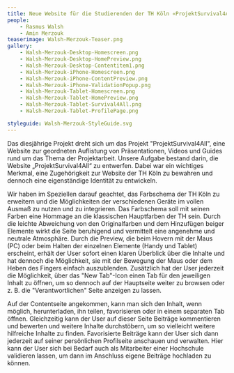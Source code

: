 ```yaml
---
title: Neue Website für die Studierenden der TH Köln «ProjektSurvival4All»
people:
    - Rasmus Walsh
    - Amin Merzouk
teaserimage: Walsh-Merzouk-Teaser.png
gallery:
    - Walsh-Merzouk-Desktop-Homescreen.png
    - Walsh-Merzouk-Desktop-HomePreview.png
    - Walsh-Merzouk-Desktop-Contentitem1.png
    - Walsh-Merzouk-iPhone-Homescreen.png
    - Walsh-Merzouk-iPhone-ContentPreview.png
    - Walsh-Merzouk-iPhone-ValidationPopup.png
    - Walsh-Merzouk-Tablet-Homescreen.png
    - Walsh-Merzouk-Tablet-HomePreview.png
    - Walsh-Merzouk-Tablet-Survival4All.png
    - Walsh-Merzouk-Tablet-ProfilePage.png

styleguide: Walsh-Merzouk-StyleGuide.svg
---
```



Das diesjährige Projekt dreht sich um das Projekt "ProjektSurvival4All", eine Website zur geordneten Auflistung von Präsentationen, Videos und Guides rund um das Thema der Projektarbeit. Unsere Aufgabe bestand darin, die Website „ProjektSurvival4All“ zu entwerfen. Dabei war ein wichtiges Merkmal, eine Zugehörigkeit zur Website der TH Köln zu bewahren und dennoch eine eigenständige Identität zu entwickeln.

Wir haben im Speziellen darauf geachtet, das Farbschema der TH Köln zu erweitern und die Möglichkeiten der verschiedenen Geräte im vollen Ausmaß zu nutzen und zu integrieren. Das Farbschema soll mit seinen Farben eine Hommage an die klassischen Hauptfarben der TH sein. Durch die leichte Abweichung von den Originalfarben und dem Hinzufügen beiger Elemente wirkt die Seite beruhigend und vermittelt eine angenehme und neutrale Atmosphäre. Durch die Preview, die beim Hovern mit der Maus (PC) oder beim Halten der einzelnen Elemente (Handy und Tablet) erscheint, erhält der User sofort einen klaren Überblick über die Inhalte und hat dennoch die Möglichkeit, sie mit der Bewegung der Maus oder dem Heben des Fingers einfach auszublenden. Zusätzlich hat der User jederzeit die Möglichkeit, über das "New Tab"-Icon einen Tab für den jeweiligen Inhalt zu öffnen, um so dennoch auf der Hauptseite weiter zu browsen oder z. B. die "Verantwortlichen" Seite anzeigen zu lassen.

Auf der Contentseite angekommen, kann man sich den Inhalt, wenn möglich, herunterladen, ihn teilen, favorisieren oder in einem separaten Tab öffnen. Gleichzeitig kann der User auf dieser Seite Beiträge kommentieren und bewerten und weitere Inhalte durchstöbern, um so vielleicht weitere hilfreiche Inhalte zu finden. Favorisierte Beiträge kann der User sich dann jederzeit auf seiner persönlichen Profilseite anschauen und verwalten. Hier kann der User sich bei Bedarf auch als Mitarbeiter einer Hochschule validieren lassen, um dann im Anschluss eigene Beiträge hochladen zu können.
